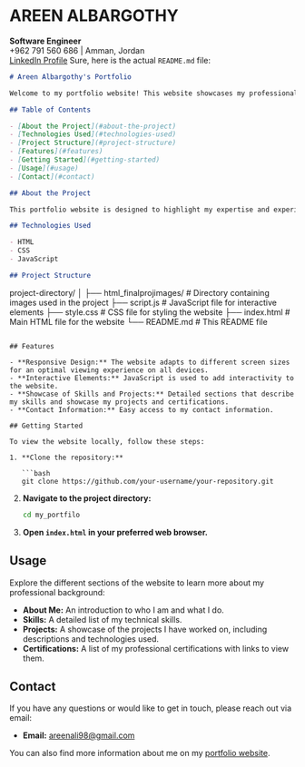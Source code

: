 # AREEN ALBARGOTHY

**Software Engineer**  
+962 791 560 686 | Amman, Jordan  
[LinkedIn Profile](https://www.linkedin.com/in/areen-albargothy/)
Sure, here is the actual `README.md` file:

```markdown
# Areen Albargothy's Portfolio

Welcome to my portfolio website! This website showcases my professional skills, projects, and certifications. It is built using HTML, CSS, and JavaScript.

## Table of Contents

- [About the Project](#about-the-project)
- [Technologies Used](#technologies-used)
- [Project Structure](#project-structure)
- [Features](#features)
- [Getting Started](#getting-started)
- [Usage](#usage)
- [Contact](#contact)

## About the Project

This portfolio website is designed to highlight my expertise and experience as a software engineer. It includes sections for an introduction, skills, projects, and certifications. The site is fully responsive and provides a seamless experience across different devices and screen sizes.

## Technologies Used

- HTML
- CSS
- JavaScript

## Project Structure

```
project-directory/
│
├── html_finalprojimages/       # Directory containing images used in the project
├── script.js                   # JavaScript file for interactive elements
├── style.css                   # CSS file for styling the website
├── index.html                  # Main HTML file for the website
└── README.md                   # This README file
```

## Features

- **Responsive Design:** The website adapts to different screen sizes for an optimal viewing experience on all devices.
- **Interactive Elements:** JavaScript is used to add interactivity to the website.
- **Showcase of Skills and Projects:** Detailed sections that describe my skills and showcase my projects and certifications.
- **Contact Information:** Easy access to my contact information.

## Getting Started

To view the website locally, follow these steps:

1. **Clone the repository:**

   ```bash
   git clone https://github.com/your-username/your-repository.git
   ```

2. **Navigate to the project directory:**

   ```bash
   cd my_portfilo
   ```

3. **Open `index.html` in your preferred web browser.**

## Usage

Explore the different sections of the website to learn more about my professional background:

- **About Me:** An introduction to who I am and what I do.
- **Skills:** A detailed list of my technical skills.
- **Projects:** A showcase of the projects I have worked on, including descriptions and technologies used.
- **Certifications:** A list of my professional certifications with links to view them.

## Contact

If you have any questions or would like to get in touch, please reach out via email:

- **Email:** [areenali98@gmail.com](mailto:areenali98@gmail.com)

You can also find more information about me on my [portfolio website](https://areen612.github.io/).

